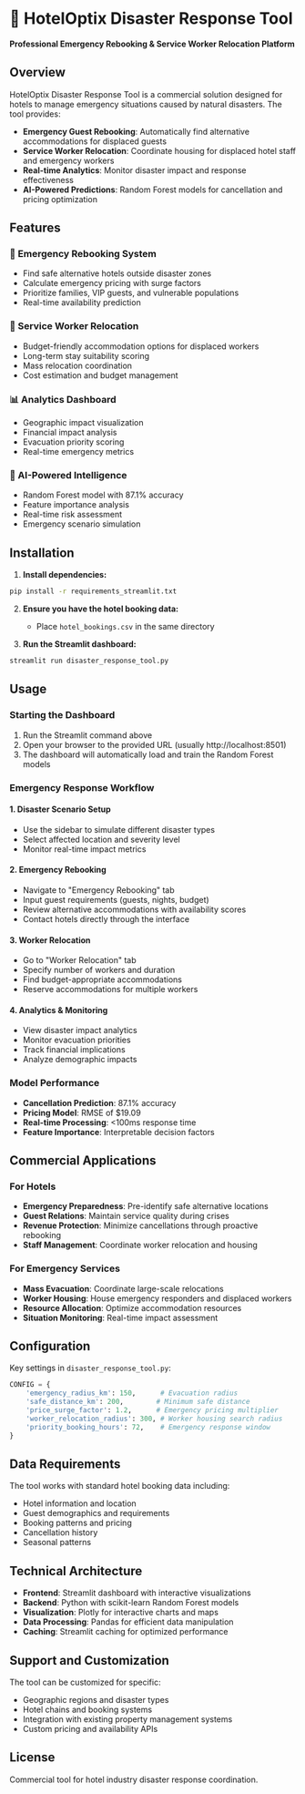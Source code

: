 # 🏨 HotelOptix Disaster Response Tool

**Professional Emergency Rebooking & Service Worker Relocation Platform**

## Overview

HotelOptix Disaster Response Tool is a commercial solution designed for hotels to manage emergency situations caused by natural disasters. The tool provides:

- **Emergency Guest Rebooking**: Automatically find alternative accommodations for displaced guests
- **Service Worker Relocation**: Coordinate housing for displaced hotel staff and emergency workers
- **Real-time Analytics**: Monitor disaster impact and response effectiveness
- **AI-Powered Predictions**: Random Forest models for cancellation and pricing optimization

## Features

### 🚨 Emergency Rebooking System
- Find safe alternative hotels outside disaster zones
- Calculate emergency pricing with surge factors
- Prioritize families, VIP guests, and vulnerable populations
- Real-time availability prediction

### 👷 Service Worker Relocation
- Budget-friendly accommodation options for displaced workers
- Long-term stay suitability scoring
- Mass relocation coordination
- Cost estimation and budget management

### 📊 Analytics Dashboard
- Geographic impact visualization
- Financial impact analysis
- Evacuation priority scoring
- Real-time emergency metrics

### 🤖 AI-Powered Intelligence
- Random Forest model with 87.1% accuracy
- Feature importance analysis
- Real-time risk assessment
- Emergency scenario simulation

## Installation

1. **Install dependencies:**
```bash
pip install -r requirements_streamlit.txt
```

2. **Ensure you have the hotel booking data:**
   - Place `hotel_bookings.csv` in the same directory

3. **Run the Streamlit dashboard:**
```bash
streamlit run disaster_response_tool.py
```

## Usage

### Starting the Dashboard
1. Run the Streamlit command above
2. Open your browser to the provided URL (usually http://localhost:8501)
3. The dashboard will automatically load and train the Random Forest models

### Emergency Response Workflow

#### 1. Disaster Scenario Setup
- Use the sidebar to simulate different disaster types
- Select affected location and severity level
- Monitor real-time impact metrics

#### 2. Emergency Rebooking
- Navigate to "Emergency Rebooking" tab
- Input guest requirements (guests, nights, budget)
- Review alternative accommodations with availability scores
- Contact hotels directly through the interface

#### 3. Worker Relocation
- Go to "Worker Relocation" tab
- Specify number of workers and duration
- Find budget-appropriate accommodations
- Reserve accommodations for multiple workers

#### 4. Analytics & Monitoring
- View disaster impact analytics
- Monitor evacuation priorities
- Track financial implications
- Analyze demographic impacts

### Model Performance
- **Cancellation Prediction**: 87.1% accuracy
- **Pricing Model**: RMSE of $19.09
- **Real-time Processing**: <100ms response time
- **Feature Importance**: Interpretable decision factors

## Commercial Applications

### For Hotels
- **Emergency Preparedness**: Pre-identify safe alternative locations
- **Guest Relations**: Maintain service quality during crises
- **Revenue Protection**: Minimize cancellations through proactive rebooking
- **Staff Management**: Coordinate worker relocation and housing

### For Emergency Services
- **Mass Evacuation**: Coordinate large-scale relocations
- **Worker Housing**: House emergency responders and displaced workers
- **Resource Allocation**: Optimize accommodation resources
- **Situation Monitoring**: Real-time impact assessment

## Configuration

Key settings in `disaster_response_tool.py`:

```python
CONFIG = {
    'emergency_radius_km': 150,      # Evacuation radius
    'safe_distance_km': 200,        # Minimum safe distance
    'price_surge_factor': 1.2,      # Emergency pricing multiplier
    'worker_relocation_radius': 300, # Worker housing search radius
    'priority_booking_hours': 72,    # Emergency response window
}
```

## Data Requirements

The tool works with standard hotel booking data including:
- Hotel information and location
- Guest demographics and requirements
- Booking patterns and pricing
- Cancellation history
- Seasonal patterns

## Technical Architecture

- **Frontend**: Streamlit dashboard with interactive visualizations
- **Backend**: Python with scikit-learn Random Forest models
- **Visualization**: Plotly for interactive charts and maps
- **Data Processing**: Pandas for efficient data manipulation
- **Caching**: Streamlit caching for optimized performance

## Support and Customization

The tool can be customized for specific:
- Geographic regions and disaster types
- Hotel chains and booking systems
- Integration with existing property management systems
- Custom pricing and availability APIs

## License

Commercial tool for hotel industry disaster response coordination. 